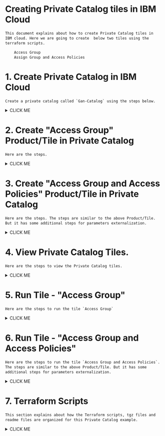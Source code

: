 # Creating Private Catalog tiles in IBM Cloud

    This document explains about how to create Private Catalog tiles in IBM cloud. Here we are going to create  below two tiles using the terraform scripts.

```
    Access Group
    Assign Group and Access Policies
```

# 1. Create Private Catalog in IBM Cloud

    Create a private catalog called `Gan-Catalog` using the steps below.

<details><summary>CLICK ME</summary>
<br></br>
1. Click on `Manage > Catalog` in ibm cloud web console.

<img src="images/1-PrivateCatalog-01-click-catalog.png" width="600">
<br></br>

2. Click on `Private Catalogs` .

    It shows the private catalogs list.

<img src="images/1-PrivateCatalog-02-click-privatecatalog.png" width="600">
<br></br>

3. Click on `Create`.

<img src="images/1-PrivateCatalog-03-click-create.png" width="600">
<br></br>

4. Enter the details.

<img src="images/1-PrivateCatalog-04-create.png" width="600">
<br></br>

5. Click on `Create` button in the above screen.

    It shows the created private catalog screen with empty product/tiles list. 

<img src="images/1-PrivateCatalog-05-add-product.png" width="600">
<br></br>

</details>

# 2. Create "Access Group" Product/Tile in Private Catalog

    Here are the steps. 

<details><summary>CLICK ME</summary>

1. Click on `Add Product` in the above screen (`Gan-Catalog` page).

2. Enter the `tgz` file in the Add product page.

<img src="images/AddCatalogProduct-ag-02-addproduct-1.png" width="600">
<br></br>
    The `tgz` it is a compressed form of a terraform scripts that we want to execute on click of this tile.

    Here we are giving the below `tgz` file.

    https://github.com/GandhiCloudLab/ibm-cloud-private-catalog-iam-ag/blob/master/tgz/AccessGroup-0.0.1.tgz

    The explanation about the terraform files are given under following sections.

3. It reads .tgz file and shows the `content type` and `name`.

<img src="images/AddCatalogProduct-ag-02-addproduct-3.png" width="600">
<br></br>

4. The product is created and need to update few more details..

    Click on the "Select at least .." link.

<img src="images/AddCatalogProduct-ag-03-updateproduct-3.png" width="600">
<br></br>

5. Enter the `Product Name` and `Catagories and Filters` details.

<img src="images/AddCatalogProduct-ag-03-updateproduct-4.png" width="600">
<br></br>

6. Enter the `Documentation URL` and `Short Description` details.

    The documentation url, is the readme file that could keep it in your terraform scripts folder.

    https://github.com/GandhiCloudLab/ibm-cloud-private-catalog-iam-ag/blob/master/terraform/accessgroup/readme.md

<img src="images/AddCatalogProduct-ag-03-updateproduct-5.png" width="600">
<br></br>

7. Enter the `Readme` details.

<img src="images/AddCatalogProduct-ag-03-updateproduct-7-readme.png" width="600">
<br></br>

8. Click on the `Update` button to save the changes.

<img src="images/AddCatalogProduct-ag-04-update.png" width="600">
<br></br>

9. Click on the `Validate` button to validate the terraform script.

<img src="images/AddCatalogProduct-ag-05-validate.png" width="600">
<br></br>

10. Click on the `Publish to Account` button to publish the Product/Tile.

    You can see the status of the Validate here, before you publish.

<img src="images/AddCatalogProduct-ag-06-publish.png" width="600">
<br></br>

11. The Product/Tile is published.

    You can click on `Gan-Catalog` to go back to Private Catalog page. 

<img src="images/AddCatalogProduct-ag-07-published.png" width="600">

</details>


# 3. Create "Access Group and Access Policies" Product/Tile in Private Catalog

    Here are the steps. The steps are similar to the above Product/Tile. But it has some additional steps for parameters externalization.

<details><summary>CLICK ME</summary>

1. Click on `Add Product` in `Gan-Catalog` page.

<img src="images/AddCatalogProduct-AGAP-02-addproduct-1.png" width="600">
<br></br>

2. Enter the `tgz` file in the Add product page.

<img src="images/AddCatalogProduct-AGAP-02-addproduct-2.png" width="600">
<br></br>

    The `tgz` it is a compressed form of a terraform scripts that we want to execute on click of this tile.

    Here we are giving the below `tgz` file. 

    https://github.com/GandhiCloudLab/ibm-cloud-private-catalog-iam-ag/blob/master/tgz/AccessGroup-AccessPolicy-0.0.1.tgz

    The explanation about the terraform files are given under following sections.

3. It reads .tgz file and shows `content type` and `name`.

4. The product is created and need to update few more details..

    Click on the "Select at least .." link.

<img src="images/AddCatalogProduct-AGAP-02-addproduct-3-configure.png" width="600">
<br></br>

5. Enter the `Product Name` and `Catagories and Filters` details.

<img src="images/AddCatalogProduct-AGAP-03-updateproduct-1-name.png" width="600">

<img src="images/AddCatalogProduct-AGAP-03-updateproduct-2-catagories.png" width="600">
<br></br>

6. Enter the `Documentation URL` and `Short Description` details.

    The documentation url, is the readme file that could keep it in your terraform scripts folder.

    https://github.com/GandhiCloudLab/ibm-cloud-private-catalog-iam-ag/blob/master/terraform/accessgroup-accesspolicy/readme.md

<img src="images/AddCatalogProduct-AGAP-03-updateproduct-3-desc.png" width="600">
<br></br>

8. Click on the `Add Deployment Values` link to expose the user param variables.

<img src="images/AddCatalogProduct-AGAP-03-updateproduct-4-param-1.png" width="600">
<br></br>

    It display the values like this from the terrraform scripts.

<img src="images/AddCatalogProduct-AGAP-03-updateproduct-4-param-2.png" width="600">
<br></br>

9. Check all the checkboxes and Click on `Add Deployment Values` button.

<img src="images/AddCatalogProduct-AGAP-03-updateproduct-4-param-3.png" width="600">
<br></br>

    It display the values like this.

<img src="images/AddCatalogProduct-AGAP-03-updateproduct-4-param-4.png" width="600">
<br></br>

10. Enter the `Readme` details.

<img src="images/AddCatalogProduct-AGAP-03-updateproduct-5-readme.png" width="600">
<br></br>

11. Click on the `Update` button to save the changes.

<img src="images/AddCatalogProduct-AGAP-03-updateproduct-6-update.png" width="600">
<br></br>

12. Click on the `Validate` button to validate the terraform script.

<img src="images/AddCatalogProduct-AGAP-03-updateproduct-7-validate.png" width="600">
<br></br>

13. Click on the `Publish to Account` button to publish the Product/Tile.

    You can see the status of the Validate here, before you publish.

<img src="images/AddCatalogProduct-AGAP-03-updateproduct-8-publish.png" width="600">
<br></br>

14. The Product/Tile is published.

    You can click on `Gan-Catalog` to go back to Private Catalog page. 

<img src="images/AddCatalogProduct-AGAP-03-updateproduct-9-publsihed.png" width="600">
<br></br>

14. The `Gan-Catalog` list is displayed. 

<img src="images/AddCatalogProduct-AGAP-03-updateproduct-9-publsihed2.png" width="600">
<br></br>


</details>


# 4. View Private Catalog Tiles. 

    Here are the steps to view the Private Catalog tiles.

<details><summary>CLICK ME</summary>

1. Click on `Catalog` in ibm cloud web console.

<img src="images/RunTile-01-click-catalog.png" width="600">
<br></br>

2. Choose the `Gan-Catalog` menu.

<img src="images/RunTile-02-click-gan-catalog.png" width="600">
<br></br>

3. It shows the 2 tiles that we created.

<img src="images/RunTile-03-tiles.png" width="600">
<br></br>

</details>


# 5. Run Tile - "Access Group"

    Here are the steps to run the tile `Access Group`

<details><summary>CLICK ME</summary>

1. Click on `Access Group` tile listed in the `Gan-Catalog` private catalog (See the previous section to open it) .

<img src="images/RunTile-03-tiles.png" width="600">
<br></br>

2. It shows the tile details page.

<img src="images/RunTile-AG-01-details.png" width="600">
<br></br>

3. It shows the readme that we have entered

<img src="images/RunTile-AG-02-readme.png" width="600">
<br></br>

4. By clicking on `Doc` link, it shows the readme.me that we have linked

<img src="images/RunTile-AG-03-readme-doc.png" width="600">
<br></br>

5. Click on `Install` link, run the tile to create access group in the IAM.

<img src="images/RunTile-AG-04-install.png" width="600">
<br></br>

6. It shows `Apply Plan` which indicates the status of the execution.

<img src="images/RunTile-AG-05-apply-plan.png" width="600">
<br></br>

7. Execution is completed.

<img src="images/RunTile-AG-06-apply-plan-completed.png" width="600">

8. Here are the logs.

<img src="images/RunTile-AG-07-logs.png" width="600">
<br></br>

9. Click on `Manage > Access (IAM)` in ibm cloud web console to view the created Access Groups.

<img src="images/RunTile-AG-08-Click-IAM.png" width="600">
<br></br>

9. Click on `Access Groups` menu and you can see the created Access Groups.

<img src="images/RunTile-AG-09-See-ag.png" width="600">
<br></br>

</details>


# 6. Run Tile - "Access Group and Access Policies" 

    Here are the steps to run the tile `Access Group and Access Policies`. The steps are similar to the above Product/Tile. But it has some additional steps for parameters externalization.

<details><summary>CLICK ME</summary>

1. Click on `Access Group and Access Policy` tile listed in the `Gan-Catalog` private catalog (See the previous section to open it) .

<img src="images/RunTile-AGAP-01-click-tile.png" width="600">
<br></br>

2. It shows the tile details page.

<img src="images/RunTile-AGAP-02-details.png" width="600">
<br></br>

3. It shows the readme that we have entered

<img src="images/RunTile-AGAP-03-readme.png" width="600">
<br></br>

4. By clicking on `Doc` link, it shows the readme.me that we have linked

<img src="images/RunTile-AG-03-readme-doc.png" width="600">
<br></br>

5. Click on `Parameters with Default values` link, it give parameters to the tile.

<img src="images/RunTile-AGAP-04-click-param.png" width="600">
<br></br>

6. It shows the default values as below.

<img src="images/RunTile-AGAP-05-param-default.png" width="600">
<br></br>

7. Chang the values as per the need.

<img src="images/RunTile-AGAP-06-param-modify.png" width="600">
<br></br>

8. Click on `Install` link in the above screen to run the tile to create access group and access policies in the IAM.

9. It shows `Apply Plan` which indicates the status of the execution and the execution is completed.

<img src="images/RunTile-AGAP-07-executed.png" width="600">
<br></br>

10. Click on `Manage > Access (IAM)` in ibm cloud web console to view the created Access Groups and access policies.

<img src="images/RunTile-AGAP-08-result1.png" width="600">
<img src="images/RunTile-AGAP-08-result2.png" width="600">
<br></br>

</details>


# 7. Terraform Scripts

    This section explains about how the Terraform scripts, tgz files and readme files are organized for this Private Catalog example.

<details><summary>CLICK ME</summary>

    The root folder of this GIT repo contains the below folders.

    ```
        terraform
        tgz
        install
    ```

<img src="images/Terraform01-root.png" width="600">
<br></br>

## 7.1 terraform

    The terraform folder contains the 2 folders to have terraform scripts for those 2 tiles.

<img src="images/Terraform02-terraform.png" width="600">
<br></br>

### accessgroup tile

    Access group tile contains the below files.

<img src="images/Terraform03-ag-files.png" width="600">
<br></br>

    Here is the main file.

<img src="images/Terraform05-ag-details.png" width="600">
<br></br>

### accessgroup-accesspolicy tile

    Access Group and Access Policy tile contains the below files.

<img src="images/Terraform06-agap-files.png" width="600">
<br></br>

    Here is the main file.

<img src="images/Terraform07-agap-details.png" width="600">
<br></br>

        Here is the external parameter related variables.

<img src="images/Terraform07-agap-variables.png" width="600">
<br></br>

## 7.2 tgz

    Contains .tgz files of the terraform scripts

<img src="images/Terraform08-tgz-files.png" width="600">
<br></br>

    Note : Here .tgz files are stored in the tgz folder. As a best practice it should be stored as part of the Git Tag Release.

## 7.3 install

    Contains script files to create tgz files from the terraform folder. 

    You can run `2-create-tgz-commit.sh` file to create tgz file and commit to git.

<img src="images/Terraform08-tgz-files.png" width="600">
<br></br>

</details>
